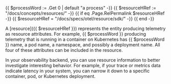 <!-- prettier-ignore -->
{{ $processWord := .Get 0 | default "a process"  -}}
{{ $resourceHRef := "/docs/concepts/resources/" -}}
{{ if eq .Page.RelPermalink $resourceHRef -}}
  {{ $resourceHRef = "/docs/specs/otel/resource/sdk/" -}}
{{ end -}}

A [resource]({{ $resourceHRef }}) represents the entity producing telemetry as
resource attributes. For example, {{ $processWord }} producing telemetry that is
running in a container on Kubernetes has {{ $processWord }} name, a pod name, a
namespace, and possibly a deployment name. All four of these attributes can be
included in the resource.

In your observability backend, you can use resource information to better
investigate interesting behavior. For example, if your trace or metrics data
indicate latency in your system, you can narrow it down to a specific container,
pod, or Kubernetes deployment.

